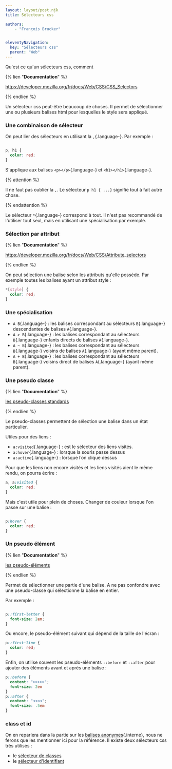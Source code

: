 ```yaml
---
layout: layout/post.njk
title: Sélecteurs css

authors:
    - "François Brucker"


eleventyNavigation:
  key: "Sélecteurs css"
  parent: "Web"
---
```


<!-- début résumé -->

Qu'est ce qu'un sélecteurs css, comment

<!-- fin résumé -->

{% lien "**Documentation**" %}

<https://developer.mozilla.org/fr/docs/Web/CSS/CSS_Selectors>

{% endlien %}

Un sélecteur css peut-être beaucoup de choses. Il permet de sélectionner une ou plusieurs balises html pour lesquelles le style sera appliqué.

### Une combinaison de sélecteur

On peut lier des sélecteurs en utilisant la `,`{.language-}. Par exemple :

```css

p, h1 {
  color: red;
}

```

S'applique aux balises `<p></p>`{.language-} et `<h1></h1>`{.language-}.

{% attention %}

Il ne faut pas oublier la `,`. Le sélecteur `p h1 { ...}` signifie tout à fait autre chose.

{% endattention %}

Le sélecteur `*`{.language-} correspond à tout. Il n'est pas recommandé de l'utiliser tout seul, mais en utilisant une spécialisation par exemple.

### Sélection par attribut

{% lien "**Documentation**" %}

<https://developer.mozilla.org/fr/docs/Web/CSS/Attribute_selectors>

{% endlien %}

On peut sélection une balise selon les attributs qu'elle possède. Par exemple toutes les balises ayant un attribut style :

```css
*[style] {
  color: red;
}

```

### Une spécialisation

* `A B`{.language-} : les balises correspondant au sélecteurs `B`{.language-} descendantes de balises `A`{.language-}.
* `A > B`{.language-} : les balises correspondant au sélecteurs `B`{.language-} enfants directs de balises `A`{.language-}.
* `A ~ B`{.language-} : les balises correspondant au sélecteurs `B`{.language-} voisins de balises `A`{.language-} (ayant même parent).
* `A + B`{.language-} : les balises correspondant au sélecteurs `B`{.language-} voisins direct de balises `A`{.language-} (ayant même parent).

### Une pseudo classe

{% lien "**Documentation**" %}

[les pseudo-classes standards](https://developer.mozilla.org/fr/docs/Web/CSS/Pseudo-classes#liste_des_pseudo-classes_standards)

{% endlien %}

Le pseudo-classes permettent de sélection une balise dans un état particulier.

Utiles pour des liens :

* `a:visited`{.language-} : est le sélecteur des liens visités.
* `a:hover`{.language-} : lorsque la souris passe dessus
* `a:active`{.language-} : lorsque l’on clique dessus

Pour que les liens non encore visités et les liens visités aient le même rendu, on pourra écrire :

```css
a, a:visited {
  color: red;
}
```

Mais c'est utile pour plein de choses. Changer de couleur lorsque l'on passe sur une balise :

```css

p:hover {
  color: red;
}
```

### Un pseudo élément

{% lien "**Documentation**" %}

[les pseudo-éléments](https://developer.mozilla.org/fr/docs/Web/CSS/Pseudo-elements#liste_des_pseudo-%C3%A9l%C3%A9ments)

{% endlien %}

Permet de sélectionner une partie d'une balise. A ne pas confondre avec une pseudo-classe qui sélectionne la balise en entier.

Par exemple :

```css

p::first-letter {
  font-size: 2em;
}
```

Ou encore, le pseudo-élément suivant qui dépend de la taille de l'écran :

```css
p::first-line {
  color: red;
}
```

Enfin, on utilise souvent les pseudo-éléments `::before` et `::after` pour ajouter des éléments avant et après une balise :

```css
p::before {
  content: ">>>>>";
  font-size: 2em
}
p::after {
  content: "<<<<";
  font-size: .5em
}

```

### class et id

On en reparlera dans la partie sur les [balises anonymes](../balises-anonymes#sélecteur-css){.interne}, nous ne ferons que les mentionner ici pour la référence. Il existe deux sélecteurs css très utilisés :

* le [sélecteur de classes](https://developer.mozilla.org/fr/docs/Web/CSS/Class_selectors)
* le [sélecteur d'identifiant](https://developer.mozilla.org/fr/docs/Web/CSS/ID_selectors)
